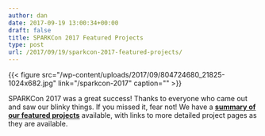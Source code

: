 ```yaml
---
author: dan
date: 2017-09-19 13:00:34+00:00
draft: false
title: SPARKCon 2017 Featured Projects
type: post
url: /2017/09/19/sparkcon-2017-featured-projects/
---
```


{{< figure src="/wp-content/uploads/2017/09/804724680_21825-1024x682.jpg" link="/sparkcon-2017" caption="" >}}

SPARKCon 2017 was a great success! Thanks to everyone who came out and saw our blinky things. If you missed it, fear not! We have a **[summary of our featured projects](/sparkcon-2017)** available, with links to more detailed project pages as they are available.
